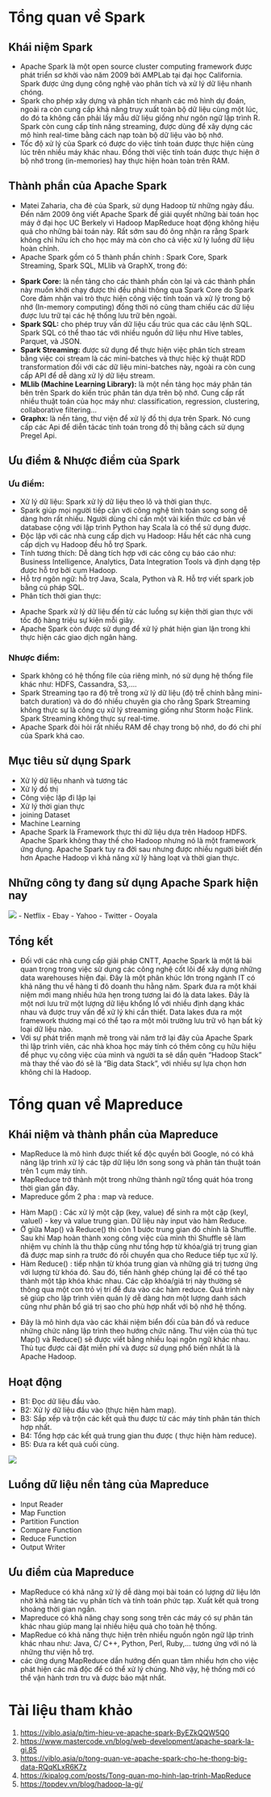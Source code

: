 # Tổng quan về Spark
## Khái niệm Spark
 - Apache Spark là một open source cluster computing framework được phát triển sơ khởi vào năm 2009 bởi AMPLab tại đại học California. Spark được ứng dụng công nghệ vào phân tích và xử lý dữ liệu nhanh chóng.
 - Spark cho phép xây dựng và phân tích nhanh các mô hình dự đoán, ngoài ra còn cung cấp khả năng truy xuất toàn bộ dữ liệu cùng một lúc, do đó ta không cần phải lấy mẫu dữ liệu giống như ngôn ngữ lập trình R. Spark còn cung cấp tính năng streaming, được dùng để xây dựng các mô hình real-time bằng cách nạp toàn bộ dữ liệu vào bộ nhớ.
 - Tốc độ xử lý của Spark có được do việc tính toán được thực hiện cùng lúc trên nhiều máy khác nhau. Đồng thời việc tính toán được thực hiện ở bộ nhớ trong (in-memories) hay thực hiện hoàn toàn trên RAM.
## Thành phần của Apache Spark
 - Matei Zaharia, cha đẻ của Spark, sử dụng Hadoop từ những ngày đầu. Đến năm 2009 ông viết Apache Spark để giải quyết những bài toán học máy ở đại học UC Berkely vì Hadoop MapReduce hoạt động không hiệu quả cho những bài toán này. Rất sớm sau đó ông nhận ra rằng Spark không chỉ hữu ích cho học máy mà còn cho cả việc xử lý luồng dữ liệu hoàn chỉnh.
 - Apache Spark gồm có 5 thành phần chính : Spark Core, Spark Streaming, Spark SQL, MLlib và GraphX, trong đó:
  + **Spark Core:** là nền tảng cho các thành phần còn lại và các thành phần này muốn khởi chạy được thì đều phải thông qua Spark Core do Spark Core đảm nhận vai trò thực hiện công việc tính toán và xử lý trong bộ nhớ (In-memory computing) đồng thời nó cũng tham chiếu các dữ liệu được lưu trữ tại các hệ thống lưu trữ bên ngoài.
  + **Spark SQL:** cho phép truy vấn dữ liệu cấu trúc qua các câu lệnh SQL. Spark SQL có thể thao tác với nhiều nguồn dữ liệu như Hive tables, Parquet, và JSON.
  + **Spark Streaming:** được sử dụng để thực hiện việc phân tích stream bằng việc coi stream là các mini-batches và thực hiệc kỹ thuật RDD transformation đối với các dữ liệu mini-batches này, ngoài ra còn cung cấp API để dễ dàng xử lý dữ liệu stream.
  + **MLlib (Machine Learning Library):** là một nền tảng học máy phân tán bên trên Spark do kiến trúc phân tán dựa trên bộ nhớ. Cung cấp rất nhiều thuật toán của học máy như: classification, regression, clustering, collaborative filtering…
  + **Graphx:** là nền tảng, thư viện để xử lý đồ thị dựa trên Spark. Nó cung cấp các Api để diễn tảcác tính toán trong đồ thị bằng cách sử dụng Pregel Api.
 ## Ưu điểm & Nhược điểm của Spark
 ### Ưu điểm:
 - Xử lý dữ liệu: Spark xử lý dữ liệu theo lô và thời gian thực.
 - Spark giúp mọi người tiếp cận với công nghệ tính toán song song dễ dàng hơn rất nhiều. Người dùng chỉ cần một vài kiến thức cơ bản về database cộng với lập trình Python hay Scala là có thể sử dụng được.
 - Độc lập với các nhà cung cấp dịch vụ Hadoop: Hầu hết các nhà cung cấp dịch vụ Hadoop đều hỗ trợ Spark.
 - Tính tương thích: Dễ dàng tích hợp với các công cụ báo cáo như: Business Intelligence, Analytics, Data Integration Tools và định dạng tệp được hỗ trợ bởi cụm Hadoop.
 - Hỗ trợ ngôn ngữ: hỗ trợ Java, Scala, Python và R. Hỗ trợ viết spark job bằng cú pháp SQL.
 - Phân tích thời gian thực: 
  + Apache Spark xử lý dữ liệu đến từ các luồng sự kiện thời gian thực với tốc độ hàng triệu sự kiện mỗi giây.
  + Apache Spark còn được sử dụng để xử lý phát hiện gian lận trong khi thực hiện các giao dịch ngân hàng.
### Nhược điểm:
 - Spark không có hệ thống file của riêng mình, nó sử dụng hệ thống file khác như: HDFS, Cassandra, S3,….
 - Spark Streaming tạo ra độ trễ trong xử lý dữ liệu (độ trễ chính bằng mini-batch duration) và do đó nhiều chuyên gia cho rằng Spark Streaming không thực sự là công cụ xử lý streaming giống như Storm hoặc Flink. Spark Streaming không thực sự real-time.
 - Apache Spark đòi hỏi rất nhiều RAM để chạy trong bộ nhớ, do đó chi phí của Spark khá cao.
## Mục tiêu sử dụng Spark
 - Xử lý dữ liệu nhanh và tương tác
 - Xử lý đồ thị
 - Công việc lặp đi lặp lại
 - Xử lý thời gian thực
 - joining Dataset
 - Machine Learning
 - Apache Spark là Framework thực thi dữ liệu dựa trên Hadoop HDFS. Apache Spark không thay thế cho Hadoop nhưng nó là một framework ứng dụng. Apache Spark tuy ra đời sau nhưng được nhiều người biết đến hơn Apache Hadoop vì khả năng xử lý hàng loạt và thời gian thực.
## Những công ty đang sử dụng Apache Spark hiện nay
<img src="https://viblo.asia/uploads/fdac5aee-56e7-4a29-83f8-edc8dff6b9c8.jpg">
- Netflix
- Ebay
- Yahoo
- Twitter
- Ooyala


## Tổng kết
- Đối với các nhà cung cấp giải pháp CNTT, Apache Spark là một lá bài quan trọng trong việc sử dụng các công nghệ cốt lõi để xây dựng những data warehouses hiện đại. Đây là một phân khúc lớn trong ngành IT có khả năng thu về hàng tỉ đô doanh thu hằng năm. Spark đưa ra một khái niệm mới mang nhiều hứa hẹn trong tương lai đó là data lakes. Đây là một nơi lưu trữ một lượng dữ liệu khổng lồ với nhiều định dạng khác nhau và được truy vấn để xử lý khi cần thiết. Data lakes đưa ra một framework thương mại có thể tạo ra một môi trường lưu trữ vô hạn bất kỳ loại dữ liệu nào.
- Với sự phát triển mạnh mẽ trong vài năm trở lại đây của Apache Spark thì lập trình viên, các nhà khoa học máy tính có thêm công cụ hữu hiệu để phục vụ công việc của mình và người ta sẽ dần quên “Hadoop Stack” mà thay thế vào đó sẽ là “Big data Stack”, với nhiều sự lựa chọn hơn không chỉ là Hadoop.
# Tổng quan về Mapreduce
## Khái niệm và thành phần của Mapreduce
 - MapReduce là mô hình được thiết kế độc quyền bởi Google, nó có khả năng lập trình xử lý các tập dữ liệu lớn song song và phân tán thuật toán trên 1 cụm máy tính.
 - MapReduce trở thành một trong những thành ngữ tổng quát hóa trong thời gian gần đây.
 - Mapreduce gồm 2 pha : map và reduce.
  + Hàm Map() : Các xử lý một cặp (key, value) để sinh ra một cặp (keyI, valueI) - key và value trung gian. Dữ liệu này input vào hàm Reduce.
  + Ở giữa Map() và Reduce() thì còn 1 bước trung gian đó chính là Shuffle. Sau khi Map hoàn thành  xong công việc của mình thì Shuffle sẽ làm nhiệm vụ chính là thu thập cũng như tổng hợp từ khóa/giá trị trung gian đã được map sinh ra trước đó rồi chuyển qua cho Reduce tiếp tục xử lý.
  + Hàm Reduce() : tiếp nhận từ khóa trung gian và những giá trị tương ứng với lượng từ khóa đó. Sau đó, tiến hành ghép chúng lại để có thể tạo thành một tập khóa khác nhau. Các cặp khóa/giá trị này thường sẽ thông qua một con trỏ vị trí để đưa vào các hàm reduce. Quá trình này sẽ giúp cho lập trình viên quản lý dễ dàng hơn một lượng danh sách cũng như  phân bổ giá trị sao cho  phù hợp nhất với bộ nhớ hệ thống.
 - Đây là mô hình dựa vào các khái niệm biển đối của bản đồ và reduce những chức năng lập trình theo hướng chức năng. Thư viện của thủ tục Map() và Reduce() sẽ được viết bằng nhiều loại ngôn ngữ khác nhau. Thủ tục được cài đặt miễn phí và được sử dụng phổ biến nhất là là Apache Hadoop.
## Hoạt động
 - B1: Đọc dữ liệu đầu vào.
 - B2: Xử lý dữ liệu đầu vào (thực hiện hàm map).
 - B3: Sắp xếp và trộn các kết quả thu được từ các máy tính phân tán thích hợp nhất.
 - B4: Tổng hợp các kết quả trung gian thu được ( thực hiện hàm reduce).
 - B5: Đưa ra kết quả cuối cùng.
<img src="https://s3-ap-southeast-1.amazonaws.com/kipalog.com/m%C3%B4%20h%C3%ACnh%20ho%E1%BA%A1t%20%C4%91%E1%BB%99ng.png_5a3zte8t56">

## Luồng dữ liệu nền tảng của Mapreduce
 - Input Reader
 - Map Function
 - Partition Function
 - Compare Function
 - Reduce Function
 - Output Writer
## Ưu điểm của Mapreduce
- MapReduce có khả năng xử lý dễ dàng mọi bài toán có lượng dữ liệu lớn nhờ khả năng tác vụ phân tích và tính toán phức tạp. Xuất kết quả trong khoảng thời gian ngắn.
- Mapreduce có khả năng chạy song song trên các máy có sự phân tán  khác nhau giúp mang lại nhiều hiệu quả cho toàn hệ thống.
- MapRedue có khả năng thực hiện trên nhiều nguồn ngôn ngữ lập trình khác nhau như: Java, C/ C++, Python, Perl, Ruby,… tương ứng với nó là những thư viện hỗ trợ. 
- các ứng dụng MapReduce dần hướng đến quan tâm nhiều hơn cho việc phát hiện các mã độc để có thể xử lý chúng. Nhờ vậy, hệ thống mới có thể vận hành trơn tru và được bảo mật nhất.
# Tài liệu tham khảo
1. https://viblo.asia/p/tim-hieu-ve-apache-spark-ByEZkQQW5Q0
2. https://www.mastercode.vn/blog/web-development/apache-spark-la-gi.85
3. https://viblo.asia/p/tong-quan-ve-apache-spark-cho-he-thong-big-data-RQqKLxR6K7z
4. https://kipalog.com/posts/Tong-quan-mo-hinh-lap-trinh-MapReduce
5. https://topdev.vn/blog/hadoop-la-gi/
